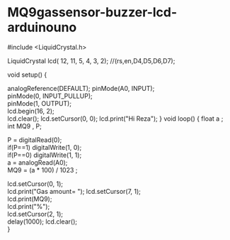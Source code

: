 # MQ9gassensor-buzzer-lcd-arduinouno
#include <LiquidCrystal.h>    

LiquidCrystal lcd( 12, 11, 5, 4, 3, 2); //(rs,en,D4,D5,D6,D7);
 
void setup() {
  
  analogReference(DEFAULT);
  pinMode(A0, INPUT);        
  pinMode(0, INPUT_PULLUP);  
  pinMode(1, OUTPUT);        
  lcd.begin(16, 2);          
  lcd.clear();
  lcd.setCursor(0, 0);
  lcd.print("Hi Reza");
}
void loop() {
  float a ;                     
  int   MQ9 , P;
 
  P = digitalRead(0);           
  if(P==1) digitalWrite(1, 0);   
  if(P==0) digitalWrite(1, 1);   
  a = analogRead(A0);            
  MQ9 = (a * 100) / 1023 ;       
 
  lcd.setCursor(0, 1);                  
  lcd.print("Gas amount= "); 
  lcd.setCursor(7, 1);    
  lcd.print(MQ9);                
  lcd.print("%");               
  lcd.setCursor(2, 1);               
  delay(1000); 
  lcd.clear();                  
}
